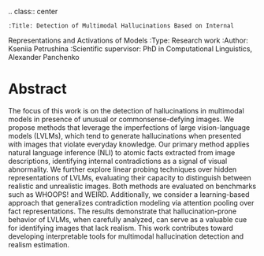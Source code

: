 .. class:: center

    :Title: Detection of Multimodal Hallucinations Based on Internal
Representations and Activations of Models
    :Type: Research work
    :Author: Kseniia Petrushina
    :Scientific supervisor: PhD in Computational Linguistics, Alexander Panchenko

Abstract
========

The focus of this work is on the detection of hallucinations in multimodal models in presence of unusual or commonsense-defying images. We propose methods that leverage the imperfections of large vision-language models (LVLMs), which tend to generate hallucinations when presented with images that violate everyday knowledge. Our primary method applies natural language inference (NLI) to atomic facts extracted from image descriptions, identifying internal contradictions as a signal of visual abnormality. We further explore linear probing techniques over hidden representations of LVLMs, evaluating their capacity to distinguish between realistic and unrealistic images. Both methods are evaluated on benchmarks such as WHOOPS! and WEIRD. Additionally, we consider a learning-based approach that generalizes contradiction modeling via attention pooling over fact representations. The results demonstrate that hallucination-prone behavior of LVLMs, when carefully analyzed, can serve as a valuable cue for identifying images that lack realism. This work contributes toward developing interpretable tools for multimodal hallucination detection and realism estimation.

